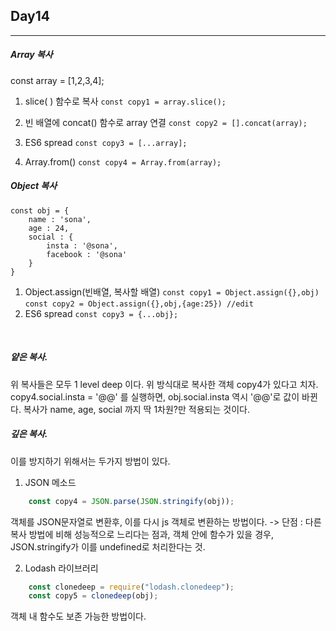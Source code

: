 ## Day14

---

##### Array 복사

const array = [1,2,3,4];

1. slice( ) 함수로 복사
    ```const copy1 = array.slice();```

2. 빈 배열에 concat() 함수로 array 연결 
    ```const copy2 = [].concat(array);```

3. ES6 spread
    ```const copy3 = [...array];```

4. Array.from()
    ```const copy4 = Array.from(array);```


##### Object 복사

```
const obj = {
    name : 'sona',
    age : 24,
    social : {
        insta : '@sona',
        facebook : '@sona'
    }
}
```

1. Object.assign(빈배열, 복사할 배열)
    ```const copy1 = Object.assign({},obj)```
    ```const copy2 = Object.assign({},obj,{age:25}) //edit ``` 
2. ES6 spread
    ```const copy3 = {...obj};```
<br/>

##### 얕은 복사.
위 복사들은 모두 1 level deep 이다.
위 방식대로 복사한 객체 copy4가 있다고 치자. copy4.social.insta = '@@' 를 실행하면, obj.social.insta 역시 '@@'로 값이 바뀐다. 복사가 name, age, social 까지 딱 1차원?만 적용되는 것이다. 

##### 깊은 복사.
이를 방지하기 위해서는 두가지 방법이 있다.
1. JSON 메소드
```js
    const copy4 = JSON.parse(JSON.stringify(obj));
```
객체를 JSON문자열로 변환후, 이를 다시 js 객체로 변환하는 방법이다.
-> 단점 : 다른 복사 방법에 비해 성능적으로 느리다는 점과, 객체 안에 함수가 있을 경우, JSON.stringify가 이를 undefined로 처리한다는 것.

2. Lodash 라이브러리
```js
    const clonedeep = require("lodash.clonedeep");
    const copy5 = clonedeep(obj);
```
객체 내 함수도 보존 가능한 방법이다.